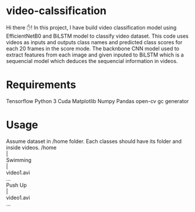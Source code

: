 # video-calssification
Hi there ✋!
In this project, I have build video classification model using EfficientNetB0 and BiLSTM model to classify video dataset.
This code uses videos as inputs and outputs class names and predicted class scores for each 20 frames in the score mode.
The backnbone CNN model used to extract features from each image and given inputed to BiLSTM which is a sequencial model which deduces the sequencial information in videos.

# Requirements
Tensorflow
Python 3
Cuda
Matplotlib
Numpy
Pandas
open-cv
gc
generator

# Usage
Assume dataset in /home folder. Each classes should have its folder and inside videos.
/home  
  |  
  Swimming  
      |  
        video1.avi  
        ...  
    Push Up  
     |  
       video1.avi  
       ...  


